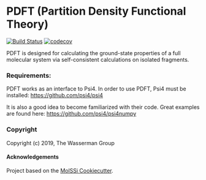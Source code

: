 PDFT (Partition Density Functional Theory)
==============================

[//]: # (Badges)
[![Build Status](https://travis-ci.com/vhchavez/pdft.svg?token=qfJoUsJ2RErCUYXqxfAQ&branch=master)](https://travis-ci.com/vhchavez/pdft)
[![codecov](https://codecov.io/gh/vhchavez/pdft/branch/master/graph/badge.svg?token=83bevc0aMc)](https://codecov.io/gh/vhchavez/pdft)

PDFT is designed for calculating the ground-state properties of a full molecular system via self-consistent calculations on isolated fragments. 

### Requirements:
PDFT works as an interface to Psi4. In order to use PDFT, Psi4 must be installed: https://github.com/psi4/psi4

It is also a good idea to become familiarized with their code. Great examples are found here: https://github.com/psi4/psi4numpy




### Copyright

Copyright (c) 2019, The Wasserman Group


#### Acknowledgements
 
Project based on the 
[MolSSi Cookiecutter](https://github.com/molssi/cookiecutter-cms).
